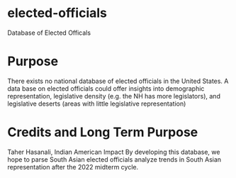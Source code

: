 # elected-officials
Database of Elected Officals

# Purpose
There exists no national database of elected officials in the United States. 
A data base on elected officials could offer insights into demographic representation, legislative density (e.g. the NH has more legislators), and legislative deserts (areas with little legislative representation)

# Credits and Long Term Purpose
Taher Hasanali, Indian American Impact
By developing this database, we hope to parse South Asian elected officials analyze trends in South Asian representation after the 2022 midterm cycle.
